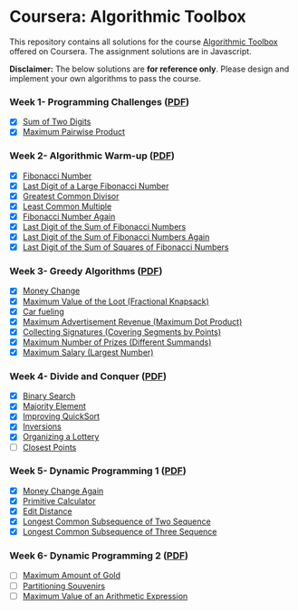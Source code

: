 # Coursera: Algorithmic Toolbox

This repository contains all solutions for the course [Algorithmic Toolbox](https://www.coursera.org/learn/algorithmic-toolbox) offered on Coursera. The assignment solutions are in Javascript.

**Disclaimer:** The below solutions are **for reference only**. Please design and implement your own algorithms to pass the course.

### Week 1- Programming Challenges ([PDF](Assignments/week1_programming_challenges.pdf))

- [x] [Sum of Two Digits](Solutions/1_1.js)
- [x] [Maximum Pairwise Product](Solutions/1_2.js)

### Week 2- Algorithmic Warm-up ([PDF](Assignments/week2_algorithmic_warmup.pdf))

- [x] [Fibonacci Number](Solutions/2_1.js)
- [x] [Last Digit of a Large Fibonacci Number](Solutions/2_2.js)
- [x] [Greatest Common Divisor](Solutions/2_3.js)
- [x] [Least Common Multiple](Solutions/2_4.js)
- [x] [Fibonacci Number Again](Solutions/2_5.js)
- [x] [Last Digit of the Sum of Fibonacci Numbers](Solutions/2_6.js)
- [x] [Last Digit of the Sum of Fibonacci Numbers Again](Solutions/2_7.js)
- [x] [Last Digit of the Sum of Squares of Fibonacci Numbers](Solutions/2_8.js)

### Week 3- Greedy Algorithms ([PDF](Assignments/week3_greedy_algorithms.pdf))

- [x] [Money Change](Solutions/3_1.js)
- [x] [Maximum Value of the Loot (Fractional Knapsack)](Solutions/3_2.js)
- [x] [Car fueling](Solutions/3_3.js)
- [x] [Maximum Advertisement Revenue (Maximum Dot Product)](Solutions/3_4.js)
- [x] [Collecting Signatures (Covering Segments by Points)](Solutions/3_5.js)
- [x] [Maximum Number of Prizes (Different Summands)](Solutions/3_6.js)
- [x] [Maximum Salary (Largest Number)](Solutions/3_7.js)

### Week 4- Divide and Conquer ([PDF](Assignments/week4_divide_and_conquer.pdf))

- [x] [Binary Search](Solutions/4_1.js)
- [x] [Majority Element](Solutions/4_2.js)
- [x] [Improving QuickSort](Solutions/4_3.js)
- [x] [Inversions](Solutions/4_4.js)
- [x] [Organizing a Lottery](Solutions/4_5.js)
- [ ] [Closest Points]()

### Week 5- Dynamic Programming 1 ([PDF](Assignments/week5_dynamic_programming1.pdf))

- [x] [Money Change Again](Solutions/5_1.js)
- [x] [Primitive Calculator](Solutions/5_2.js)
- [x] [Edit Distance](Solutions/5_3.js)
- [x] [Longest Common Subsequence of Two Sequence](Solutions/5_4.js)
- [x] [Longest Common Subsequence of Three Sequence](Solutions/5_5.js)

### Week 6- Dynamic Programming 2 ([PDF](Assignments/week6_dynamic_programming2.pdf))

- [ ] [Maximum Amount of Gold](Solutions/6_1.js)
- [ ] [Partitioning Souvenirs](Solutions/6_2.js)
- [ ] [Maximum Value of an Arithmetic Expression](olutions/6_3.js)
